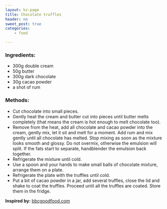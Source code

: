 ```yaml
---
layout: kz-page
title: Chocolate truffles
header: no
sweet_post: true
categories:
    - food

---
```


### Ingredients:

* 300g double cream
* 50g butter
* 300g dark chocolate
* 30g cacao powder
* a shot of rum


### Methods:

* Cut chocolate into small pieces.
* Gently heat the cream and butter cut into pieces until butter melts completely (that means the cream is hot enough to melt chocolate too).
* Remove from the heat, add all chocolate and cacao powder into the cream, gently mix, let it sit and melt for a moment. Add rum and mix gently until all chocolate has melted. Stop mixing as soon as the mixture looks smooth and glossy. Do not overmix, otherwise the emulsion will split. If the fats start to separate, handblender the emulsion back together.
* Refrigerate the mixture until cold.
* Use a spoon and your hands to make small balls of chocolate mixture, arrange them on a plate.
* Refrigerate the plate with the truffles until cold.
* Put a bit of cacao powder in a jar, add several truffles, close the lid and shake to coat the truffles. Proceed until all the truffles are coated. Store them in the fridge.

**Inspired by:** [bbcgoodfood.com][1]

[1]: https://www.bbcgoodfood.com/recipes/easy-chocolate-truffles
